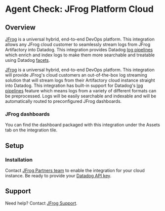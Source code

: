 # Agent Check: JFrog Platform Cloud

## Overview

[JFrog][1] is a universal hybrid, end-to-end DevOps platform. This integration allows any JFrog cloud customer to seamlessly stream logs from JFrog Artifactory into Datadog. This integration provides Datadog [log pipelines][2] which enrich and index logs to make them more searchable and treatable using Datadog [facets][3].

[JFrog][1] is a universal hybrid, end-to-end DevOps platform. This integration will provide JFrog's cloud customers an out-of-the-box log streaming solution that will stream logs from their Artifactory cloud instance straight into Datadog. This integration has built-in support for Datadog's [log pipelines][2] feature which means logs from a variety of different formats can be preprocessed. Logs will be easily searchable and indexable and will be automatically routed to preconfigured JFrog dashboards.


### JFrog dashboards

You can find the dashboard packaged with this integration under the Assets tab on the integration tile.

## Setup

### Installation

Contact [JFrog Partners team](partner-support@jfrog.com) to enable the integration for your cloud instance. Be ready to provide your [Datadog API key][3].

## Support

Need help? Contact [JFrog Support][4].

[1]: https://jfrog.com/
[2]: https://docs.datadoghq.com/logs/log_configuration/pipelines/?tab=source
[3]: https://app.datadoghq.com/organization-settings/api-keys
[4]: https://support.jfrog.com/

